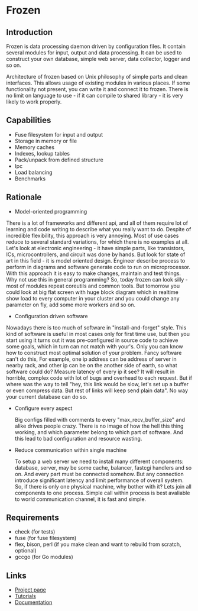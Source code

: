 Frozen
=============

Introduction
-------------

Frozen is data processing daemon driven by configuration files. It contain several modules for input, output and data processing.
It can be used to construct your own database, simple web server, data collector, logger and so on.

Architecture of frozen based on Unix philosophy of simple parts and clean interfaces. This allows usage of existing modules in various places.
If some functionality not present, you can write it and connect it to frozen. There is no limit on language to use - if it can compile to shared
library - it is very likely to work properly.

Capabilities
-------------

* Fuse filesystem for input and output
* Storage in memory or file
* Memory caches
* Indexes, lookup tables
* Pack/unpack from defined structure
* Ipc
* Load balancing
* Benchmarks


Rationale
--------

* Model-oriented programming

 There is a lot of frameworks and different api, and all of them require lot of learning and code writing to describe what you really want to do. Despite of
 incredible flexibility, this approach is very annoying. Most of use cases reduce to several standard variations, for which there is no examples at all.
 Let's look at electronic engineering - it have simple parts, like transistors, ICs, microcontrollers, and circuit was done by hands. But look for state of art
 in this field - it is model oriented design. Engineer describe process to perform in diagrams and software generate code to run on microprocessor. With this approach
 it is easy to make changes, maintain and test things. Why not use this in general programming?
 So, today frozen can look silly - most of modules repeat coreutils and common tools. But tomorrow you could look at big flat screen with huge block diagram
 which in realtime show load to every computer in your cluster and you could change any parameter on fly, add some more workers and so on.

* Configuration driven software
 
 Nowadays there is too much of software in "install-and-forget" style. This kind of software is useful in most cases only for
 first time use, but then you start using it turns out it was pre-configured in source code to achieve some goals, which in turn
 can not match with your's. Only you can know how to construct most optimal solution of your problem. Fancy software can't do this,
 For example, one ip address can be address of server in nearby rack, and other ip can be on the another side of earth, so what software could do?
 Measure latency of every ip it see? It will result in horrible, complex code with lot of bugs and overhead to each request. But if where was
 the way to tell "hey, this link would be slow, let's set up a buffer or even compress data. But rest of links will keep send plain data".
 No way your current database can do so.
     
* Configure every aspect
  
  Big configs filled with comments to every "max_recv_buffer_size" and alike drives people crazy. There is no image of how the hell this thing working,
  and which parameter belong to which part of software. And this lead to bad configuration and resource wasting.
         
* Reduce communication within single machine
 
  To setup a web server we need to install many different components: database, server, may be some cache, balancer, fastcgi handlers and so on. And every part
  must be connected somehow. But any connection introduce significant latency and limit performance of overall system. So, if there is only one physical machine, why
  bother with it? Lets join all components to one process. Simple call within process is best avaliable to world communication channel, it is fast and simple.
 
Requirements
-----------
 * check (for tests)
 * fuse (for fuse filesystem)
 * flex, bison, perl (if you make clean and want to rebuild from scratch, optional)
 * gccgo (for Go modules)


Links
-----
 * [Project page](http://x86-64.github.com/frozen/)
 * [Tutorials](http://x86-64.github.com/frozen/html/group__tutorial.html)
 * [Documentation](http://x86-64.github.com/frozen/html/)


